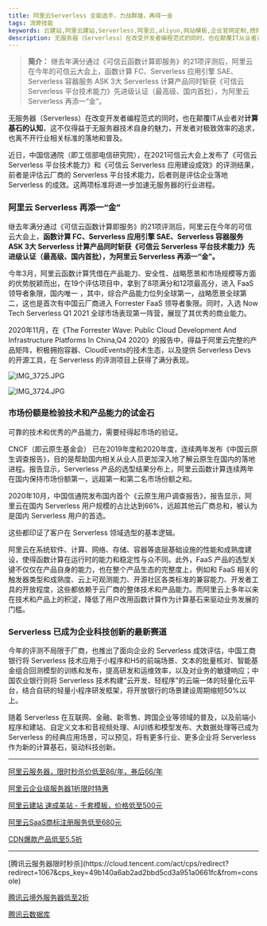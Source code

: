 ```yaml
---
title: 阿里云Serverless 全能选手，力战群雄，再得一金
tags: 流弊技能
keywords: 云建站,阿里云建站,Serverless,阿里云,aliyun,网站模板,企业官网定制,搭网站
description: 无服务器（Serverless）在改变开发者编程范式的同时，也在颠覆IT从业者对计算基石的认知，这不仅得益于无服务器技术自身的魅力，开发者对极致效率的追求，也离不开行业相关标准的落地和普及。
---
```


> **简介：** 继去年满分通过《可信云函数计算即服务》的21项评测后，阿里云在今年的可信云大会上，函数计算 FC、Serverless 应用引擎 SAE、Serverless 容器服务 ASK 3大 Serverless 计算产品同时斩获《可信云 Serverless 平台技术能力》先进级认证（最高级、国内首批），为阿里云 Serverless 再添一“金”。

无服务器（Serverless）在改变开发者编程范式的同时，也在颠覆IT从业者对**计算基石的认知**，这不仅得益于无服务器技术自身的魅力，开发者对极致效率的追求，也离不开行业相关标准的落地和普及。



近日，中国信通院（即工信部电信研究院），在2021可信云大会上发布了《可信云 Serverless 平台技术能力》和《可信云 Serverless 应用建设成效》的评测结果，前者是评估云厂商的 Serverless 平台技术能力，后者则是评估企业落地 Serverless 的成效。这两项标准将进一步加速无服务器的行业进程。



### 阿里云 Serverless 再添一“金”



继去年满分通过《可信云函数计算即服务》的21项评测后，阿里云在今年的可信云大会上，**函数计算 FC、Serverless 应用引擎 SAE、Serverless 容器服务 ASK 3大 Serverless 计算产品同时斩获《可信云 Serverless 平台技术能力》先进级认证（最高级、国内首批），为阿里云 Serverless 再添一“金”。**



今年3月，阿里云函数计算凭借在产品能力、安全性、战略愿景和市场规模等方面的优势脱颖而出，在19个评估项目中，拿到了8项满分和12项最高分，进入 FaaS领导者象限，国内唯一 ，其中，综合产品能力位列全球第一，战略愿景全球第二，这也是首次有中国云厂商进入 Forrester FaaS 领导者象限。同时，入选 Now Tech Serverless Q1 2021 全球市场表现第一阵营，展现了其优秀的商业能力。



2020年11月，在《The Forrester Wave: Public Cloud Development And Infrastructure Platforms In China,Q4 2020》的报告中，得益于阿里云完整的产品矩阵，积极拥抱容器、CloudEvents的技术生态，以及提供 Serverless Devs 的开源工具，在 Serverless 的评测项目上获得了满分表现。



![IMG_3725.JPG](https://ucc.alicdn.com/pic/developer-ecology/3ff9464716b6474a98f8049288f2e40f.jpg)

![IMG_3724.JPG](https://ucc.alicdn.com/pic/developer-ecology/f9481ddbf5164fec9509e7797d0e5570.jpg)



### 市场份额是检验技术和产品能力的试金石



可靠的技术和优秀的产品能力，需要经得起市场的验证。



CNCF（即云原生基金会） 已在2019年度和2020年度，连续两年发布《中国云原生调查报告》，目的是帮助国内相关从业人员更加深入地了解云原生在国内的落地进程。报告显示，Serverless 产品的选型结果分布上，阿里云函数计算连续两年在国内保持市场份额第一，远超第一和第二名市场份额之和。



2020年10月，中国信通院发布国内首个《云原生用户调查报告》，报告显示，阿里云在国内 Serverless 用户规模的占比达到66%，远超其他云厂商总和，被认为是国内 Serverless 用户的首选。



这些都印证了客户在 Serverless 领域选型的基本逻辑。



阿里云在系统软件、计算、网络、存储、容器等底层基础设施的性能和成熟度建设，使得函数计算在运行时的能力和稳定性与众不同。此外，FaaS 产品的选型关键不仅仅在产品自身的能力，也在整个产品生态的完整度上，例如和 FaaS 相关的触发器类型和成熟度、云上可观测能力、开源社区各类标准的兼容能力、开发者工具的开放程度，这些都依赖于云厂商的整体技术和产品能力。而阿里云上多年以来在技术和产品上的积淀，降低了用户改用函数计算作为计算基石来驱动业务发展的门槛。



### Serverless 已成为企业科技创新的最新赛道



今年的评测不局限于厂商，也推出了面向企业的 Serverless 成效评估，中国工商银行将 Serverless 技术应用于小程序和H5的前端场景、文本的批量核对、智能基金组合回测模型的训练和发布，提高研发和运维效率，以及对业务的敏捷响应；中国农业银行则将 Serverless 技术构建“云开发、轻程序”的云端一体的轻量化云平台，结合自研的轻量小程序研发框架，将开放银行的场景建设周期缩短50%以上。



随着 Serverless 在互联网、金融、新零售、跨国企业等领域的普及，以及前端小程序和建站、自定义文本和音视频处理、AI训练和模型发布、大数据处理等已成为 Serverless 的经典应用场景，可以预见，将有更多行业、更多企业将 Serverless 作为新的计算基石，驱动科技创新。

<hr>

[阿里云服务器，限时秒杀价低至86/年，券后66/年](https://www.aliyun.com/minisite/goods?source=5176.11533457&userCode=j6bryttg)

[阿里云企业级服务器1折限时特惠](https://promotion.aliyun.com/ntms/act/enterprise-discount.html?source=5176.11533457&userCode=j6bryttg)

[阿里云建站 速成美站 - 千套模板，价格低至500元](https://ac.aliyun.com/application/webdesign/sumei?source=5176.11533457&userCode=j6bryttg)

[阿里云SaaS商标注册服务低至680元](https://tm.aliyun.com/?userCode=j6bryttg&source=5176.11533457&userCode=j6bryttg)

[CDN爆款产品低至5.5折](https://yqh.aliyun.com/live/cdncarnival?userCode=j6bryttg&source=5176.11533457&userCode=j6bryttg)
<hr>
[腾讯云服务器限时秒杀](https://cloud.tencent.com/act/cps/redirect?redirect=1067&cps_key=49b140a6ab2ad2bbd5cd3a951a0661fc&from=console)

[腾讯云境外服务器低至2折](https://cloud.tencent.com/act/cps/redirect?redirect=1001&cps_key=49b140a6ab2ad2bbd5cd3a951a0661fc&from=console)

[腾讯云数据库](https://cloud.tencent.com/act/cps/redirect?redirect=1003&cps_key=49b140a6ab2ad2bbd5cd3a951a0661fc&from=console)